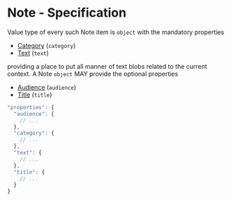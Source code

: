 # Note - Specification

Value type of every such Note item is `object` with the mandatory properties

* [Category](note/category-spec.en.md) (`category`)
* [Text](note/text-spec.en.md) (`text`)

providing a place to put all manner of text blobs related to the current
context. A Note `object` MAY provide the optional properties

* [Audience](note/audience-spec.en.md) (`audience`)
* [Title](note/title-spec.en.md) (`title`)

```javascript
"properties": {
  "audience": {
    // ...
  },
  "category": {
    // ...
  },
  "text": {
    // ...
  },
  "title": {
    // ...
  }
}
```
